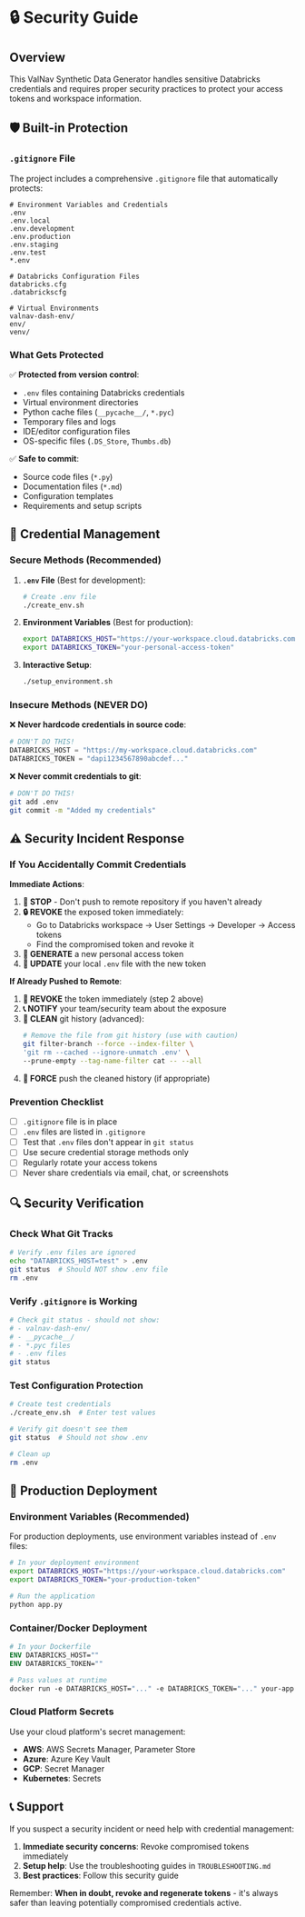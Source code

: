 # 🔒 Security Guide

## Overview

This ValNav Synthetic Data Generator handles sensitive Databricks credentials and requires proper security practices to protect your access tokens and workspace information.

## 🛡️ Built-in Protection

### `.gitignore` File

The project includes a comprehensive `.gitignore` file that automatically protects:

```
# Environment Variables and Credentials
.env
.env.local
.env.development
.env.production
.env.staging
.env.test
*.env

# Databricks Configuration Files
databricks.cfg
.databrickscfg

# Virtual Environments
valnav-dash-env/
env/
venv/
```

### What Gets Protected

✅ **Protected from version control**:
- `.env` files containing Databricks credentials
- Virtual environment directories
- Python cache files (`__pycache__/`, `*.pyc`)
- Temporary files and logs
- IDE/editor configuration files
- OS-specific files (`.DS_Store`, `Thumbs.db`)

✅ **Safe to commit**:
- Source code files (`*.py`)
- Documentation files (`*.md`)
- Configuration templates
- Requirements and setup scripts

## 🔑 Credential Management

### Secure Methods (Recommended)

1. **`.env` File** (Best for development):
   ```bash
   # Create .env file
   ./create_env.sh
   ```

2. **Environment Variables** (Best for production):
   ```bash
   export DATABRICKS_HOST="https://your-workspace.cloud.databricks.com"
   export DATABRICKS_TOKEN="your-personal-access-token"
   ```

3. **Interactive Setup**:
   ```bash
   ./setup_environment.sh
   ```

### Insecure Methods (NEVER DO)

❌ **Never hardcode credentials in source code**:
```python
# DON'T DO THIS!
DATABRICKS_HOST = "https://my-workspace.cloud.databricks.com"
DATABRICKS_TOKEN = "dapi1234567890abcdef..."
```

❌ **Never commit credentials to git**:
```bash
# DON'T DO THIS!
git add .env
git commit -m "Added my credentials"
```

## ⚠️ Security Incident Response

### If You Accidentally Commit Credentials

**Immediate Actions**:

1. **🚨 STOP** - Don't push to remote repository if you haven't already
2. **🔒 REVOKE** the exposed token immediately:
   - Go to Databricks workspace → User Settings → Developer → Access tokens
   - Find the compromised token and revoke it
3. **🔄 GENERATE** a new personal access token
4. **🔧 UPDATE** your local `.env` file with the new token

**If Already Pushed to Remote**:

1. **🚨 REVOKE** the token immediately (step 2 above)
2. **📞 NOTIFY** your team/security team about the exposure
3. **🧹 CLEAN** git history (advanced):
   ```bash
   # Remove the file from git history (use with caution)
   git filter-branch --force --index-filter \
   'git rm --cached --ignore-unmatch .env' \
   --prune-empty --tag-name-filter cat -- --all
   ```
4. **🔄 FORCE** push the cleaned history (if appropriate)

### Prevention Checklist

- [ ] `.gitignore` file is in place
- [ ] `.env` files are listed in `.gitignore`
- [ ] Test that `.env` files don't appear in `git status`
- [ ] Use secure credential storage methods only
- [ ] Regularly rotate your access tokens
- [ ] Never share credentials via email, chat, or screenshots

## 🔍 Security Verification

### Check What Git Tracks

```bash
# Verify .env files are ignored
echo "DATABRICKS_HOST=test" > .env
git status  # Should NOT show .env file
rm .env
```

### Verify `.gitignore` is Working

```bash
# Check git status - should not show:
# - valnav-dash-env/
# - __pycache__/
# - *.pyc files
# - .env files
git status
```

### Test Configuration Protection

```bash
# Create test credentials
./create_env.sh  # Enter test values

# Verify git doesn't see them
git status  # Should not show .env

# Clean up
rm .env
```

## 🚀 Production Deployment

### Environment Variables (Recommended)

For production deployments, use environment variables instead of `.env` files:

```bash
# In your deployment environment
export DATABRICKS_HOST="https://your-workspace.cloud.databricks.com"
export DATABRICKS_TOKEN="your-production-token"

# Run the application
python app.py
```

### Container/Docker Deployment

```dockerfile
# In your Dockerfile
ENV DATABRICKS_HOST=""
ENV DATABRICKS_TOKEN=""

# Pass values at runtime
docker run -e DATABRICKS_HOST="..." -e DATABRICKS_TOKEN="..." your-app
```

### Cloud Platform Secrets

Use your cloud platform's secret management:
- **AWS**: AWS Secrets Manager, Parameter Store
- **Azure**: Azure Key Vault
- **GCP**: Secret Manager
- **Kubernetes**: Secrets

## 📞 Support

If you suspect a security incident or need help with credential management:

1. **Immediate security concerns**: Revoke compromised tokens immediately
2. **Setup help**: Use the troubleshooting guides in `TROUBLESHOOTING.md`
3. **Best practices**: Follow this security guide

Remember: **When in doubt, revoke and regenerate tokens** - it's always safer than leaving potentially compromised credentials active. 